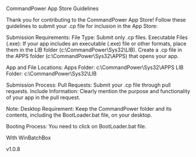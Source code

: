 CommandPower App Store Guidelines

Thank you for contributing to the CommandPower App Store! Follow these guidelines to submit your .cp file for inclusion in the App Store:

Submission Requirements:
File Type: Submit only .cp files.
Executable Files (.exe): If your app includes an executable (.exe) file or other formats, place them in the LIB folder (c:\CommandPower\Sys32\LIB). Create a .cp file in the APPS folder (c:\CommandPower\Sys32\APPS) that opens your app.

App and File Locations:
Apps Folder: c:\CommandPower\Sys32\APPS
LIB Folder: c:\CommandPower\Sys32\LIB

Submission Process:
Pull Requests: Submit your .cp file through pull requests.
Include Information: Clearly mention the purpose and functionality of your app in the pull request.

Note:
Desktop Requirement: Keep the CommandPower folder and its contents, including the BootLoader.bat file, on your desktop.

Booting Process:
You need to click on BootLoader.bat file.

With WinBatchBox

v1.0.8
